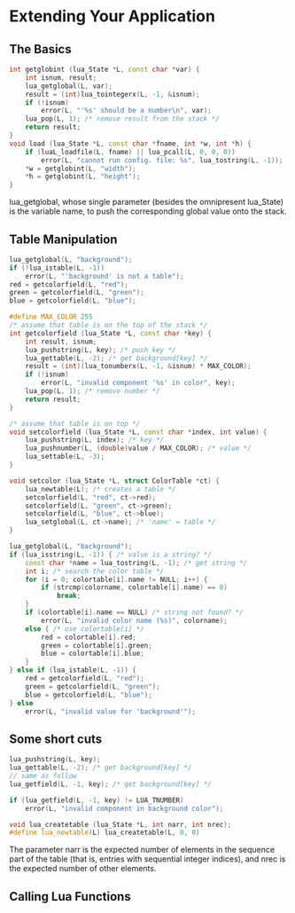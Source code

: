 # Extending Your Application #

## The Basics ##

```cpp
int getglobint (lua_State *L, const char *var) {
    int isnum, result;
    lua_getglobal(L, var);
    result = (int)lua_tointegerx(L, -1, &isnum);
    if (!isnum)
        error(L, "'%s' should be a number\n", var);
    lua_pop(L, 1); /* remove result from the stack */
    return result;
}
void load (lua_State *L, const char *fname, int *w, int *h) {
    if (luaL_loadfile(L, fname) || lua_pcall(L, 0, 0, 0))
        error(L, "cannot run config. file: %s", lua_tostring(L, -1));
    *w = getglobint(L, "width");
    *h = getglobint(L, "height");
}
```

lua_getglobal, whose single parameter (besides the omnipresent lua_State) is the variable name, to push the corresponding global value onto the stack.

## Table Manipulation ##

```cpp
lua_getglobal(L, "background");
if (!lua_istable(L, -1))
    error(L, "'background' is not a table");
red = getcolorfield(L, "red");
green = getcolorfield(L, "green");
blue = getcolorfield(L, "blue");
```

```cpp
#define MAX_COLOR 255
/* assume that table is on the top of the stack */
int getcolorfield (lua_State *L, const char *key) {
    int result, isnum;
    lua_pushstring(L, key); /* push key */
    lua_gettable(L, -2); /* get background[key] */
    result = (int)(lua_tonumberx(L, -1, &isnum) * MAX_COLOR);
    if (!isnum)
        error(L, "invalid component '%s' in color", key);
    lua_pop(L, 1); /* remove number */
    return result;
}
```

```cpp
/* assume that table is on top */
void setcolorfield (lua_State *L, const char *index, int value) {
    lua_pushstring(L, index); /* key */
    lua_pushnumber(L, (double)value / MAX_COLOR); /* value */
    lua_settable(L, -3);
}
```

```cpp
void setcolor (lua_State *L, struct ColorTable *ct) {
    lua_newtable(L); /* creates a table */
    setcolorfield(L, "red", ct->red);
    setcolorfield(L, "green", ct->green);
    setcolorfield(L, "blue", ct->blue);
    lua_setglobal(L, ct->name); /* 'name' = table */
}
```

```cpp
lua_getglobal(L, "background");
if (lua_isstring(L, -1)) { /* value is a string? */
    const char *name = lua_tostring(L, -1); /* get string */
    int i; /* search the color table */
    for (i = 0; colortable[i].name != NULL; i++) {
        if (strcmp(colorname, colortable[i].name) == 0)
            break;
    }
    if (colortable[i].name == NULL) /* string not found? */
        error(L, "invalid color name (%s)", colorname);
    else { /* use colortable[i] */
        red = colortable[i].red;
        green = colortable[i].green;
        blue = colortable[i].blue;
    }
} else if (lua_istable(L, -1)) {
    red = getcolorfield(L, "red");
    green = getcolorfield(L, "green");
    blue = getcolorfield(L, "blue");
} else
    error(L, "invalid value for 'background'");
```

## Some short cuts ##

```cpp
lua_pushstring(L, key);
lua_gettable(L, -2); /* get background[key] */
// same as follow
lua_getfield(L, -1, key); /* get background[key] */
```

```cpp
if (lua_getfield(L, -1, key) != LUA_TNUMBER)
    error(L, "invalid component in background color");
```

```cpp
void lua_createtable (lua_State *L, int narr, int nrec);
#define lua_newtable(L) lua_createtable(L, 0, 0)
```

The parameter narr is the expected number of elements in the sequence part of the table (that is, entries with sequential integer indices), and nrec is the expected number of other elements.

## Calling Lua Functions ##

